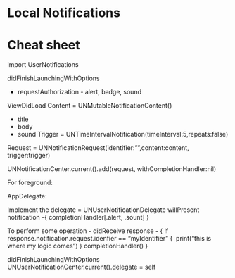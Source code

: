 # Local Notifications


# Cheat sheet

import UserNotifications

didFinishLaunchingWithOptions
- requestAuthorization - alert, badge, sound 

ViewDidLoad
Content = UNMutableNotificationContent()
- title
- body
- sound
Trigger = UNTimeIntervalNotification(timeInterval:5,repeats:false)

Request = UNNotificationRequest(identifier:””,content:content, trigger:trigger)

UNNotificationCenter.current().add(request, withCompletionHandler:nil)


For foreground:

AppDelegate:

Implement the delegate = UNUserNotificationDelegate
willPresent notification -{ completionHandler[.alert, .sount] }

To perform some operation - 
didReceive response - { 
if response.notification.request.idenfier == “myIdentifier” {         print(“this is where my logic comes”)
}
completionHandler()
}

didFinishLaunchingWithOptions
UNUserNotificationCenter.current().delegate = self

